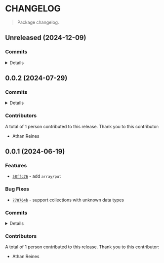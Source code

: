 # CHANGELOG

> Package changelog.

<section class="release" id="unreleased">

## Unreleased (2024-12-09)

<section class="commits">

### Commits

<details>

-   [`1c56b73`](https://github.com/stdlib-js/stdlib/commit/1c56b737ec018cc818cebf19e5c7947fa684e126) - **docs:** update related packages sections [(#3380)](https://github.com/stdlib-js/stdlib/pull/3380) _(by stdlib-bot)_

</details>

</section>

<!-- /.commits -->

</section>

<!-- /.release -->

<section class="release" id="v0.0.2">

## 0.0.2 (2024-07-29)

<section class="commits">

### Commits

<details>

-   [`ba35d8f`](https://github.com/stdlib-js/stdlib/commit/ba35d8f2e923d26640828a0f035333bd778389b7) - **refactor:** update paths _(by Athan Reines)_
-   [`33da247`](https://github.com/stdlib-js/stdlib/commit/33da2477cc34e5fcc931b39e996a373d043432e0) - **docs:** fix example _(by Athan Reines)_

</details>

</section>

<!-- /.commits -->

<section class="contributors">

### Contributors

A total of 1 person contributed to this release. Thank you to this contributor:

-   Athan Reines

</section>

<!-- /.contributors -->

</section>

<!-- /.release -->

<section class="release" id="v0.0.1">

## 0.0.1 (2024-06-19)

<section class="features">

### Features

-   [`58ffc76`](https://github.com/stdlib-js/stdlib/commit/58ffc769c95c9821f65dd095066e9401e468e000) - add `array/put`

</section>

<!-- /.features -->

<section class="bug-fixes">

### Bug Fixes

-   [`778764b`](https://github.com/stdlib-js/stdlib/commit/778764b2749e6799bfec2d20820f73f0e302fecc) - support collections with unknown data types

</section>

<!-- /.bug-fixes -->

<section class="commits">

### Commits

<details>

-   [`778764b`](https://github.com/stdlib-js/stdlib/commit/778764b2749e6799bfec2d20820f73f0e302fecc) - **fix:** support collections with unknown data types _(by Athan Reines)_
-   [`3503cae`](https://github.com/stdlib-js/stdlib/commit/3503cae80842f44c3a16627edc52fc1384e0ce29) - **docs:** add note _(by Athan Reines)_
-   [`58ffc76`](https://github.com/stdlib-js/stdlib/commit/58ffc769c95c9821f65dd095066e9401e468e000) - **feat:** add `array/put` _(by Athan Reines)_

</details>

</section>

<!-- /.commits -->

<section class="contributors">

### Contributors

A total of 1 person contributed to this release. Thank you to this contributor:

-   Athan Reines

</section>

<!-- /.contributors -->

</section>

<!-- /.release -->

